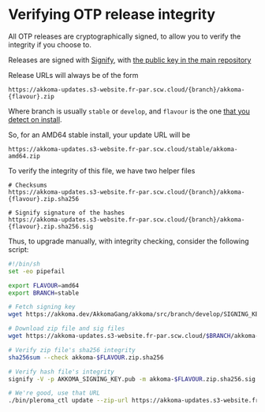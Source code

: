 # Verifying OTP release integrity

All OTP releases are cryptographically signed, to allow
you to verify the integrity if you choose to.

Releases are signed with [Signify](https://man.openbsd.org/signify.1),
with [the public key in the main repository](https://akkoma.dev/AkkomaGang/akkoma/src/branch/develop/SIGNING_KEY.pub)

Release URLs will always be of the form

```
https://akkoma-updates.s3-website.fr-par.scw.cloud/{branch}/akkoma-{flavour}.zip
```

Where branch is usually `stable` or `develop`, and `flavour` is
the one [that you detect on install](../otp_en/#detecting-flavour).

So, for an AMD64 stable install, your update URL will be

```
https://akkoma-updates.s3-website.fr-par.scw.cloud/stable/akkoma-amd64.zip
```

To verify the integrity of this file, we have two helper files

```
# Checksums
https://akkoma-updates.s3-website.fr-par.scw.cloud/{branch}/akkoma-{flavour}.zip.sha256

# Signify signature of the hashes
https://akkoma-updates.s3-website.fr-par.scw.cloud/{branch}/akkoma-{flavour}.zip.sha256.sig
```

Thus, to upgrade manually, with integrity checking, consider the following script:

```bash
#!/bin/sh
set -eo pipefail

export FLAVOUR=amd64
export BRANCH=stable

# Fetch signing key
wget https://akkoma.dev/AkkomaGang/akkoma/src/branch/develop/SIGNING_KEY.pub -o AKKOMA_SIGNING_KEY.pub

# Download zip file and sig files
wget https://akkoma-updates.s3-website.fr-par.scw.cloud/$BRANCH/akkoma-$FLAVOUR{.zip,.zip.sha256,.zip.sha256.sig}

# Verify zip file's sha256 integrity
sha256sum --check akkoma-$FLAVOUR.zip.sha256

# Verify hash file's integrity
signify -V -p AKKOMA_SIGNING_KEY.pub -m akkoma-$FLAVOUR.zip.sha256.sig

# We're good, use that URL
./bin/pleroma_ctl update --zip-url https://akkoma-updates.s3-website.fr-par.scw.cloud/$BRANCH/akkoma-$FLAVOUR.zip
```
